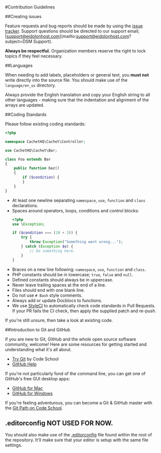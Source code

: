 #Contribution Guidelines

##Creating issues

Feature requests and bug reports should be made by using the [issue tracker](https://github.com/EidolonHost/dsm/issues). Support questions should be directed to our support email; [support@eidolonhost.com](mailto:support@eidolonhost.com?subject=DSM Support).

**Always be respectful.** Organization members reserve the right to lock topics if they feel necessary.

##Languages

When needing to add labels, placeholders or general text, you **must not** write directly into the source file. You should make use of the `language/en_us` directory.

Always provide the English translation and copy your English string to all other languages - making sure that the indentation and alignment of the arrays are updated.

##Coding Standards

Please follow existing coding standards:

```php
<?php

namespace CachetHQ\Cachet\Controller;

use CachetHQ\Cachet\Bar;

class Foo extends Bar
{
    public function baz()
    {
        if ($condition) {
        }
    }
}

```

- At least one newline separating `namespace`, `use`, `function` and `class` declarations.
- Spaces around operators, loops, conditions and control blocks:
    ```php
    <?php
    use \Exception;

    if ($condition === (10 + 2)) {
        try {
            throw Exception("Something went wrong...");
        } catch (Exception $e) {
            // Do something here.
        }
    }
    ```
- Braces on a new line following: `namespace`, `use`, `function` and `class`.
- PHP constants should be in lowercase; `true`, `false` and `null`.
- Defined constants should always be in uppercase.
- Never leave trailing spaces at the end of a line.
- Files should end with one blank line.
- Do not use `# Bash` style comments.
- Always add or update Docblocs to functions.
- We use [StyleCI](https://styleci.io) to automatically check code standards in Pull Requests. If your PR fails the CI check, then apply the supplied patch and re-push.

If you're still unsure, then take a look at existing code.

##Introduction to Git and GitHub

If you are new to Git, GitHub and the whole open source software community, welcome! Here are some resources for getting started and understanding what it's all about.

- [Try Git](https://try.github.io/levels/1/challenges/1) by Code School
- [GitHub Help](https://help.github.com)

If you're not particularly fond of the command line, you can get one of GitHub's free GUI desktop apps:

- [GitHub for Mac](https://github.com/blog/1510-installing-git-from-github-for-mac)
- [GitHub for Windows](https://github.com/blog/1127-github-for-windows)

If you're feeling adventurous, you can become a Git & GitHub master with the [Git Path on Code School](https://www.codeschool.com/paths/git).

## .editorconfig NOT USED FOR NOW.

You should also make use of the [.editorconfig](/.editorconfig) file found within the root of the repository. It'll make sure that your editor is setup with the same file settings.
